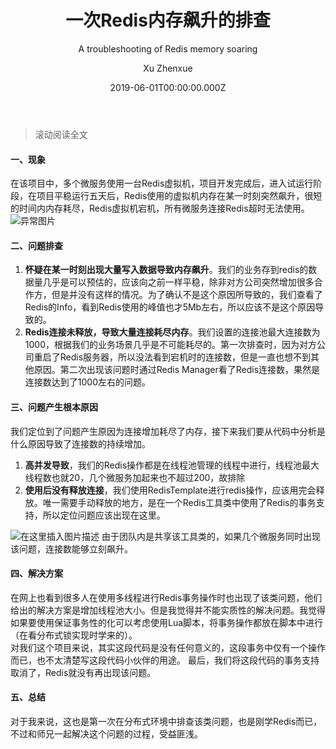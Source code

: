 ﻿---
layout: post
title: 一次Redis内存飙升的排查
subtitle: A troubleshooting of Redis memory soaring
date: 2019-06-01T00:00:00.000Z
author: Xu Zhenxue
header-style: text
catalog: true
tags:
  - Redis
  - Troubleshooting
---
> 滚动阅读全文


#### 一、现象
在该项目中，多个微服务使用一台Redis虚拟机，项目开发完成后，进入试运行阶段，在项目平稳运行五天后，Redis使用的虚拟机内存在某一时刻突然飙升，很短的时间内内存耗尽，Redis虚拟机宕机，所有微服务连接Redis超时无法使用。
![异常图片](https://img-blog.csdnimg.cn/20190601113129794.png?x-oss-process=image/watermark,type_ZmFuZ3poZW5naGVpdGk,shadow_10,text_aHR0cHM6Ly9ibG9nLmNzZG4ubmV0L1poZW54dWVfWHU=,size_16,color_FFFFFF,t_70)
#### 二、问题排查
1. **怀疑在某一时刻出现大量写入数据导致内存飙升**。我们的业务存到redis的数据量几乎是可以预估的，应该向之前一样平稳，除非对方公司突然增加很多合作方，但是并没有这样的情况。为了确认不是这个原因所导致的，我们查看了Redis的Info，看到Redis使用的峰值也才5Mb左右，所以应该不是这个原因导致的。
2. **Redis连接未释放，导致大量连接耗尽内存**。我们设置的连接池最大连接数为1000，根据我们的业务场景几乎是不可能耗尽的。第一次排查时，因为对方公司重启了Redis服务器，所以没法看到宕机时的连接数，但是一直也想不到其他原因。第二次出现该问题时通过Redis Manager看了Redis连接数，果然是连接数达到了1000左右的问题。

#### 三、问题产生根本原因
我们定位到了问题产生原因为连接增加耗尽了内存，接下来我们要从代码中分析是什么原因导致了连接数的持续增加。
1. **高并发导致**，我们的Redis操作都是在线程池管理的线程中进行，线程池最大线程数也就20，几个微服务加起来也不超过200，故排除
2. **使用后没有释放连接**，我们使用RedisTemplate进行redis操作，应该用完会释放。唯一需要手动释放的地方，是在一个Redis工具类中使用了Redis的事务支持，所以定位问题应该出现在这里。

![在这里插入图片描述](https://img-blog.csdnimg.cn/20190601121821870.png?x-oss-process=image/watermark,type_ZmFuZ3poZW5naGVpdGk,shadow_10,text_aHR0cHM6Ly9ibG9nLmNzZG4ubmV0L1poZW54dWVfWHU=,size_16,color_FFFFFF,t_70)
由于团队内是共享该工具类的，如果几个微服务同时出现该问题，连接数能够立刻飙升。

#### 四、解决方案
在网上也看到很多人在使用多线程进行Redis事务操作时也出现了该类问题，他们给出的解决方案是增加线程池大小。但是我觉得并不能实质性的解决问题。我觉得如果要使用保证事务性的化可以考虑使用Lua脚本，将事务操作都放在脚本中进行（在看分布式锁实现时学来的）。  
对我们这个项目来说，其实这段代码是没有任何意义的，这段事务中仅有一个操作而已，也不太清楚写这段代码小伙伴的用途。
最后，我们将这段代码的事务支持取消了，Redis就没有再出现该问题。

#### 五、总结
对于我来说，这也是第一次在分布式环境中排查该类问题，也是刚学Redis而已，不过和师兄一起解决这个问题的过程，受益匪浅。
